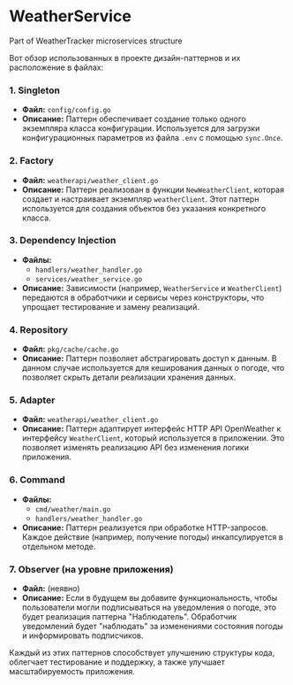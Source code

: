 # WeatherService
Part of WeatherTracker microservices structure

Вот обзор использованных в проекте дизайн-паттернов и их расположение в файлах:

### 1. **Singleton**
- **Файл:** `config/config.go`
- **Описание:** Паттерн обеспечивает создание только одного экземпляра класса конфигурации. Используется для загрузки конфигурационных параметров из файла `.env` с помощью `sync.Once`.

### 2. **Factory**
- **Файл:** `weatherapi/weather_client.go`
- **Описание:** Паттерн реализован в функции `NewWeatherClient`, которая создает и настраивает экземпляр `weatherClient`. Этот паттерн используется для создания объектов без указания конкретного класса.

### 3. **Dependency Injection**
- **Файлы:** 
  - `handlers/weather_handler.go`
  - `services/weather_service.go`
- **Описание:** Зависимости (например, `WeatherService` и `WeatherClient`) передаются в обработчики и сервисы через конструкторы, что упрощает тестирование и замену реализаций.

### 4. **Repository**
- **Файл:** `pkg/cache/cache.go`
- **Описание:** Паттерн позволяет абстрагировать доступ к данным. В данном случае используется для кеширования данных о погоде, что позволяет скрыть детали реализации хранения данных.

### 5. **Adapter**
- **Файл:** `weatherapi/weather_client.go`
- **Описание:** Паттерн адаптирует интерфейс HTTP API OpenWeather к интерфейсу `WeatherClient`, который используется в приложении. Это позволяет изменять реализацию API без изменения логики приложения.

### 6. **Command**
- **Файлы:** 
  - `cmd/weather/main.go`
  - `handlers/weather_handler.go`
- **Описание:** Паттерн реализуется при обработке HTTP-запросов. Каждое действие (например, получение погоды) инкапсулируется в отдельном методе.

### 7. **Observer (на уровне приложения)**
- **Файл:** (неявно)
- **Описание:** Если в будущем вы добавите функциональность, чтобы пользователи могли подписываться на уведомления о погоде, это будет реализация паттерна "Наблюдатель". Обработчик уведомлений будет "наблюдать" за изменениями состояния погоды и информировать подписчиков.

Каждый из этих паттернов способствует улучшению структуры кода, облегчает тестирование и поддержку, а также улучшает масштабируемость приложения.